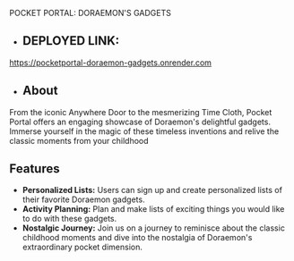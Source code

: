 POCKET PORTAL: DORAEMON'S GADGETS

- ## DEPLOYED LINK:

https://pocketportal-doraemon-gadgets.onrender.com

- ## About
From the iconic Anywhere Door to the mesmerizing Time Cloth, Pocket Portal offers an engaging showcase of Doraemon's delightful gadgets. Immerse yourself in the magic of these timeless inventions and relive the classic moments from your childhood

## Features
- **Personalized Lists:** Users can sign up and create personalized lists of their favorite Doraemon gadgets.
- **Activity Planning:** Plan and make lists of exciting things you would like to do with these gadgets.
- **Nostalgic Journey:** Join us on a journey to reminisce about the classic childhood moments and dive into the nostalgia of Doraemon's extraordinary pocket dimension.

 
